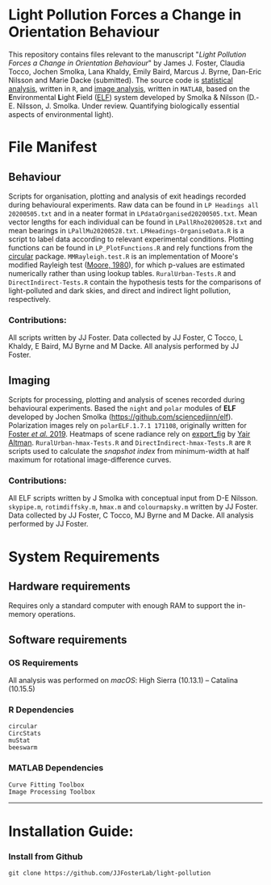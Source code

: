 Light Pollution Forces a Change in Orientation Behaviour
====================
This repository contains files relevant to the manuscript "_Light Pollution Forces a Change in Orientation Behaviour_" by James J. Foster, 	Claudia Tocco, Jochen Smolka, Lana Khaldy, Emily Baird, Marcus J. Byrne, Dan-Eric Nilsson and Marie Dacke (submitted).
The source code is [statistical analysis](https://github.com/Foztarz/light-pollution/Behaviour), written in ```R```, and [image analysis](https://github.com/Foztarz/light-pollution/Imaging), written in ```MATLAB```, based on the **E**nvironmental **L**ight **F**ield ([ELF](https://github.com/sciencedjinn/elf)) system developed by Smolka & Nilsson (D.-E. Nilsson, J. Smolka. Under review. Quantifying biologically essential aspects of environmental light).  
# File Manifest
## Behaviour
Scripts for organisation, plotting and analysis of exit headings recorded during behavioural experiments. Raw data can be found in ```LP Headings all 20200505.txt``` and in a neater format in ```LPdataOrganised20200505.txt```. Mean vector lengths for each individual can be found in ```LPallRho20200528.txt``` and mean bearings in ```LPallMu20200528.txt```. ```LPHeadings-OrganiseData.R``` is a script to label data according to relevant experimental conditions. Plotting functions can be found in ```LP_PlotFunctions.R``` and rely functions from the [circular](https://cran.r-project.org/web/packages/circular/index.html) package. ```MMRayleigh.test.R``` is an implementation of Moore's modified Rayleigh test ([Moore, 1980](https://doi.org/10.1093/biomet/67.1.175)), for which p-values are estimated numerically rather than using lookup tables.
```RuralUrban-Tests.R``` and ```DirectIndirect-Tests.R``` contain the hypothesis tests for the comparisons of light-polluted and dark skies, and direct and indirect light pollution, respectively.
### Contributions:
All scripts written by JJ Foster. Data collected by JJ Foster, C Tocco, L Khaldy, E Baird, MJ Byrne and M Dacke. All analysis performed by JJ Foster.
## Imaging
Scripts for processing, plotting and analysis of scenes recorded during behavioural experiments. Based the ```night``` and ```polar``` modules of **ELF** developed by Jochen Smolka (https://github.com/sciencedjinn/elf). Polarization images rely on ```polarELF.1.7.1 171108```, originally written for [Foster _et al._ 2019](https://doi.org/10.1242/jeb.188532). Heatmaps of scene radiance rely on [export_fig](https://github.com/altmany/export_fig) by [Yair Altman](https://github.com/altmany). ```RuralUrban-hmax-Tests.R``` and ```DirectIndirect-hmax-Tests.R``` are ```R``` scripts used to calculate the _snapshot index_ from minimum-width at half maximum for rotational image-difference curves.
### Contributions:
All ELF scripts written by J Smolka with conceptual input from D-E Nilsson. ```skypipe.m```, ```rotimdiffsky.m```, ```hmax.m``` and ```colourmapsky.m``` written by JJ Foster. Data collected by JJ Foster, C Tocco, MJ Byrne and M Dacke. All analysis performed by JJ Foster.

# System Requirements
## Hardware requirements
Requires only a standard computer with enough RAM to support the in-memory operations.

## Software requirements
### OS Requirements
All analysis was performed on *macOS*: High Sierra (10.13.1) – Catalina (10.15.5)

### R Dependencies

```
circular
CircStats
muStat
beeswarm
```

### MATLAB Dependencies

```
Curve Fitting Toolbox
Image Processing Toolbox
```

****
# Installation Guide:

### Install from Github
```
git clone https://github.com/JJFosterLab/light-pollution
```
